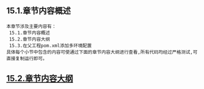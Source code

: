 
## 15.1.章节内容概述
    本章节涉及主要内容有：
     15.1.章节内容概述
     15.2.章节内容大纲
     15.3.在父工程pom.xml添加多环境配置
	具体每个小节中包含的内容可使通过下面的章节内容大纲进行查看,所有代码均经过严格测试,可直接复制运行即可。

## <a href="/enhance/markmap/backend/springcloud/springcloud-eureka/chapter/springcloud-eureka-outline5-chapter15.html" target="_blank">15.2.章节内容大纲</a>

<Markmap localtion="/enhance/markmap/backend/springcloud/springcloud-eureka/chapter/springcloud-eureka-outline5-chapter15.html" height="500rem"/>


